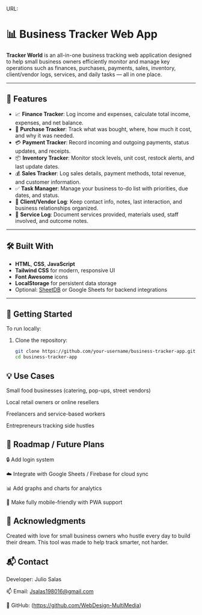 URL: 

# 📊 Business Tracker Web App

**Tracker World** is an all-in-one business tracking web application designed to help small business owners efficiently monitor and manage key operations such as finances, purchases, payments, sales, inventory, client/vendor logs, services, and daily tasks — all in one place.

---

## 🔧 Features

- 📈 **Finance Tracker**: Log income and expenses, calculate total income, expenses, and net balance.
- 🛒 **Purchase Tracker**: Track what was bought, where, how much it cost, and why it was needed.
- 💳 **Payment Tracker**: Record incoming and outgoing payments, status updates, and receipts.
- 📦 **Inventory Tracker**: Monitor stock levels, unit cost, restock alerts, and last update dates.
- 💰 **Sales Tracker**: Log sales details, payment methods, total revenue, and customer information.
- ✅ **Task Manager**: Manage your business to-do list with priorities, due dates, and status.
- 👥 **Client/Vendor Log**: Keep contact info, notes, last interaction, and business relationships organized.
- 🧾 **Service Log**: Document services provided, materials used, staff involved, and outcome notes.

---

## 🛠️ Built With

- **HTML**, **CSS**, **JavaScript**
- **Tailwind CSS** for modern, responsive UI
- **Font Awesome** icons
- **LocalStorage** for persistent data storage
- Optional: [SheetDB](https://sheetdb.io/) or Google Sheets for backend integrations

---

## 🚀 Getting Started

To run locally:

1. Clone the repository:
   ```bash
   git clone https://github.com/your-username/business-tracker-app.git
   cd business-tracker-app

## 💡 Use Cases
Small food businesses (catering, pop-ups, street vendors)

Local retail owners or online resellers

Freelancers and service-based workers

Entrepreneurs tracking side hustles

## 📌 Roadmap / Future Plans
🔒 Add login system

☁️ Integrate with Google Sheets / Firebase for cloud sync

📊 Add graphs and charts for analytics

📱 Make fully mobile-friendly with PWA support

## 🙌 Acknowledgments
Created with love for small business owners who hustle every day to build their dream. This tool was made to help track smarter, not harder.

## 📬 Contact
Developer: Julio Salas

📫 Email: Jsalas198016@gmail.com

🔗 GitHub: (https://github.com/WebDesign-MultiMedia)
